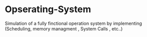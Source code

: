 # Opserating-System
Simulation of a fully finctional operation system by implementing (Scheduling, memory managment , System Calls , etc..)
